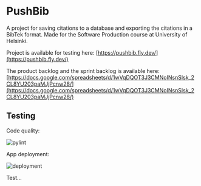 # PushBib
A project for saving citations to a database and exporting the citations in a BibTek format. Made for the Software Production course at University of Helsinki.

Project is available for testing here:
[https://pushbib.fly.dev/](https://pushbib.fly.dev/)

The product backlog and the sprint backlog is available here:
[https://docs.google.com/spreadsheets/d/1wVqDQOT3J3CMNoINsnSIsk_2CL8YU203paMJjPcnw28/](https://docs.google.com/spreadsheets/d/1wVqDQOT3J3CMNoINsnSIsk_2CL8YU203paMJjPcnw28/)

## Testing
Code quality:

![pylint](https://github.com/ThePushIT/PushBib/actions/workflows/pylint.yml/badge.svg?branch=main)

App deployment:

![deployment](https://github.com/ThePushIT/PushBib/actions/workflows/fly.yml/badge.svg?branch=main)

Test...
